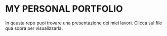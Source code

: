 # MY PERSONAL PORTFOLIO

In qeusta repo puoi trovare una presentazione dei miei lavori. Clicca sul file qua sopra per visualizzarla.
